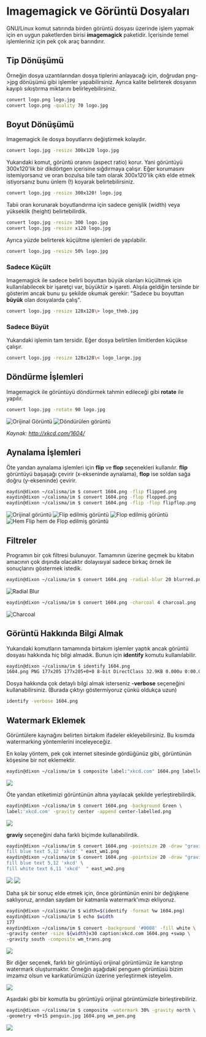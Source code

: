 # Imagemagick ve Görüntü Dosyaları

GNU/Linux komut satırında birden görüntü dosyası üzerinde işlem yapmak için en uygun paketlerden birisi **imagemagick** paketidir. İçerisinde temel işlemleriniz için pek çok araç barındırır.

## Tip Dönüşümü

Örneğin dosya uzantılarından dosya tiplerini anlayacağı için, doğrudan png->jpg dönüşümü gibi işlemler yapabilirsiniz. Ayrıca kalite belirterek dosyanın kayıplı sıkıştırma miktarını belirleyebilirsiniz.

```bash
convert logo.png logo.jpg
convert logo.png -quality 70 logo.jpg
```

## Boyut Dönüşümü

Imagemagick ile dosya boyutlarını değiştirmek kolaydır.

```bash
convert logo.jpg -resize 300x120 logo.jpg
```

Yukarıdaki komut, görüntü oranını (aspect ratio) korur. Yani görüntüyü 300x120'lik bir dikdörtgen içerisine sığdırmaya çalışır. Eğer korumasını istemiyorsanız ve oran bozulsa bile tam olarak 300x120'lik çıktı elde etmek istiyorsanız bunu ünlem (!) koyarak belirtebilirsiniz.

```bash
convert logo.jpg -resize 300x120! logo.jpg
```

Tabii oran korunarak boyutlandırma için sadece genişlik (width) veya yükseklik (height) belirtebilirdik.

```bash
convert logo.jpg -resize 300 logo.jpg
convert logo.jpg -resize x120 logo.jpg
```

Ayrıca yüzde belirterek küçültme işlemleri de yapılabilir.

```bash
convert logo.jpg -resize 50% logo.jpg
```

### Sadece Küçült
Imagemagick ile sadece belirli boyuttan büyük olanları küçültmek için kullanılabilecek bir işaretçi var, büyüktür **>** işareti. Alışıla geldiğin tersinde bir gösterim ancak bunu şu şekilde okumak gerekir: "Sadece bu boyuttan **büyük** olan dosyalarda çalış".

```bash
convert logo.jpg -resize 128x128\> logo_thmb.jpg
```

### Sadece Büyüt
Yukarıdaki işlemin tam tersidir. Eğer dosya belirtilen limitlerden küçükse çalışır.

```bash
convert logo.jpg -resize 128x128\< logo_large.jpg
```

## Döndürme İşlemleri

Imagemagick ile görüntüyü döndürmek tahmin edileceği gibi **rotate** ile yapılır.

```bash
convert logo.jpg -rotate 90 logo.jpg
```
![Orijinal Görüntü](images/1604.png) ![Döndürülen görüntü](images/rotated90.png)

*Kaynak: http://xkcd.com/1604/*

## Aynalama İşlemleri

Öte yandan aynalama işlemleri için **flip** ve **flop** seçenekleri kullanılır. **flip** görüntüyü başaşağı çevirir (x-ekseninde aynalama), **flop** ise soldan sağa doğru (y-ekseninde) çevirir.

```bash
eaydin@dixon ~/calisma/im $ convert 1604.png -flip flipped.png
eaydin@dixon ~/calisma/im $ convert 1604.png -flop flopped.png
eaydin@dixon ~/calisma/im $ convert 1604.png -flip -flop flipflop.png
```

![Orijinal görüntü](images/1604.png) ![Flip edilmiş görüntü](images/flipped.png) ![Flop edilmiş görüntü](images/flopped.png) ![Hem Flip hem de Flop edilmiş görüntü](images/flipflop.png)

## Filtreler

Programın bir çok filtresi bulunuyor. Tamamının üzerine geçmek bu kitabın amacının çok dışında olacaktır dolayısıyal sadece birkaç örnek ile sonuçlarını göstermek istedik.
```bash
eaydin@dixon ~/calisma/im $ convert 1604.png -radial-blur 20 blurred.png
```
![Radial Blur](images/radial-blurred.png)

```bash
eaydin@dixon ~/calisma/im $ convert 1604.png -charcoal 4 charcoal.png
```
![Charcoal](images/charcoal.png)

## Görüntü Hakkında Bilgi Almak

Yukarıdaki komutların tamamında birtakım işlemler yaptık ancak görüntü dosyası hakkında hiç bilgi almadık. Bunun için **identify** komutu kullanılabilir.

```bash
eaydin@dixon ~/calisma/im $ identify 1604.png 
1604.png PNG 177x205 177x205+0+0 8-bit DirectClass 32.9KB 0.000u 0:00.000
```

Dosya hakkında çok detaylı bilgi almak isterseniz **-verbose** seçeneğini kullanabilirsiniz. (Burada çıktıyı göstermiyoruz çünkü oldukça uzun)

```bash
identify -verbose 1604.png
```

## Watermark Eklemek

Görüntülere kaynağını belirten birtakım ifadeler ekleyebilirsiniz. Bu kısımda watermarking yöntemlerini inceleyeceğiz.

En kolay yöntem, pek çok internet sitesinde gördüğünüz gibi, görüntünün köşesine bir not eklemektir.

```bash
eaydin@dixon ~/calisma/im $ composite label:"xkcd.com" 1604.png labelled.png
```

![](images/labelled.png)

Öte yandan etiketimizi görüntünün altına yayılacak şekilde yerleştirebilirdik.

```bash
eaydin@dixon ~/calisma/im $ convert 1604.png -background Green \
label:'xkcd.com' -gravity center -append center-labelled.png
```

![](images/center-labelled.png)

**graviy** seçeneğini daha farklı biçimde kullanabilirdik.

```bash
eaydin@dixon ~/calisma/im $ convert 1604.png -pointsize 20 -draw "gravity east \
fill blue text 5,12 'xkcd' " east_wm1.png
eaydin@dixon ~/calisma/im $ convert 1604.png -pointsize 20 -draw "gravity east \
fill blue text 5,12 'xkcd' \
fill white text 6,11 'xkcd'  " east_wm2.png
```

![](images/east_wm1.png) ![](images/east_wm2.png)

Daha şık bir sonuç elde etmek için, önce görüntünün enini bir değişkene saklıyoruz, arından saydam bir katmanla watermark'ımızı ekliyoruz.

```bash
eaydin@dixon ~/calisma/im $ width=$(identify -format %w 1604.png)
eaydin@dixon ~/calisma/im $ echo $width
177
eaydin@dixon ~/calisma/im $ convert -background '#0008' -fill white \ 
-gravity center -size ${width}x30 caption:xkcd.com 1604.png +swap \ 
-gravity south -composite wm_trans.png
```

![](images/wm_trans.png)

Bir diğer seçenek, farklı bir görüntüyü orijinal görüntümüz ile karıştırıp watermark oluşturmaktır. Örneğin aşağıdaki penguen görüntüsü bizim imzamız olsun ve karikatürümüzün üzerine yerleştirmek isteyelim.

![](images/penguin.jpg)

Aşaıdaki gibi bir komutla bu görüntüyü orijinal görüntümüzle birleştirebiliriz.

```bash
eaydin@dixon ~/calisma/im $ composite -watermark 30% -gravity north \
-geometry +0+15 penguin.jpg 1604.png wm_pen.png
```
![](images/wm_pen.png)


